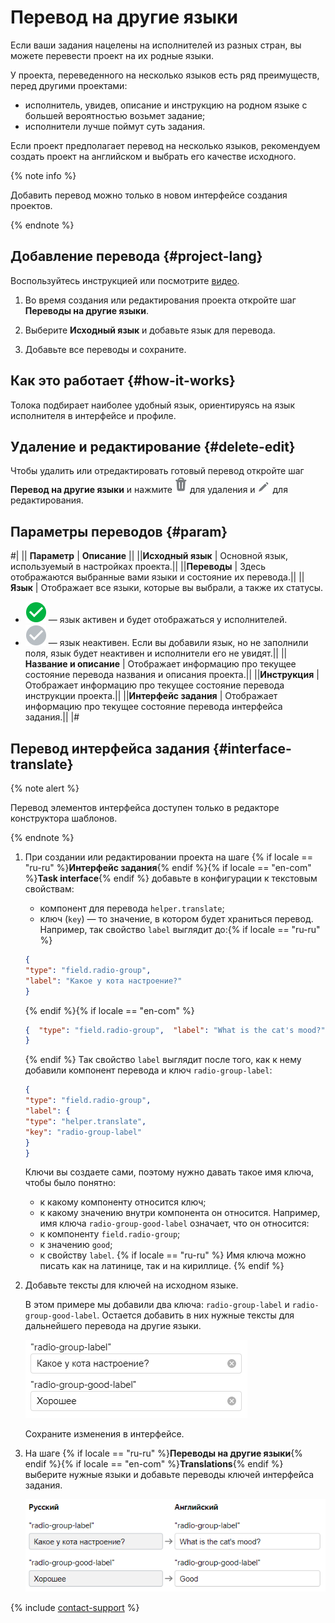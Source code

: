# Перевод на другие языки

Если ваши задания нацелены на исполнителей из разных стран, вы можете перевести проект на их родные языки.

У проекта, переведенного на несколько языков есть ряд преимуществ, перед другими проектами:

- исполнитель, увидев, описание и инструкцию на родном языке с большей вероятностью возьмет задание;
- исполнители лучше поймут суть задания.

Если проект предполагает перевод на несколько языков, рекомендуем создать проект на английском и выбрать его качестве исходного.

{% note info %}

Добавить перевод можно только в новом интерфейсе создания проектов.

{% endnote %}


## Добавление перевода {#project-lang}

Воспользуйтесь инструкцией или посмотрите [видео](https://youtu.be/1grLt774P-s?rel=0).

1. Во время создания или редактирования проекта откройте шаг **Переводы на другие языки**.

1. Выберите **Исходный язык** и добавьте язык для перевода.

1. Добавьте все переводы и сохраните.


## Как это работает {#how-it-works}

Толока подбирает наиболее удобный язык, ориентируясь на язык исполнителя в интерфейсе и профиле.

## Удаление и редактирование {#delete-edit}

Чтобы удалить или отредактировать готовый перевод откройте шаг **Перевод на другие языки** и нажмите ![](../_images/other/project-delete-b.png) для удаления и ![](../_images/other/project-edit-b.png) для редактирования.

## Параметры переводов {#param}


#|
|| **Параметр** | **Описание** ||
||**Исходный язык** | Основной язык, используемый в настройках проекта.||
||**Переводы** | Здесь отображаются выбранные вами языки и состояние их перевода.||
||**Язык** | Отображает все языки, которые вы выбрали, а также их статусы.
- ![](../_images/other/project-active.png) — язык активен и будет отображаться у исполнителей.
- ![](../_images/other/project-unactive.png) — язык неактивен. Если вы добавили язык, но не заполнили поля, язык будет неактивен и исполнители его не увидят.||
||**Название и описание** | Отображает информацию про текущее состояние перевода названия и описания проекта.||
||**Инструкция** | Отображает информацию про текущее состояние перевода инструкции проекта.||
||**Интерфейс задания** | Отображает информацию про текущее состояние перевода интерфейса задания.||
|#

## Перевод интерфейса задания {#interface-translate}

{% note alert %}

Перевод элементов интерфейса доступен только в редакторе конструктора шаблонов.

{% endnote %}


1. При создании или редактировании проекта на шаге {% if locale == "ru-ru" %}**Интерфейс задания**{% endif %}{% if locale == "en-com" %}**Task interface**{% endif %} добавьте в конфигурации к текстовым свойствам:
    - компонент для перевода `helper.translate`;
    - ключ (`key`) — то значение, в котором будет храниться перевод.
    Например, так свойство `label` выглядит до:{% if locale == "ru-ru" %}
    ```json
    {
    "type": "field.radio-group",
    "label": "Какое у кота настроение?"
    }
    ```
    {% endif %}{% if locale == "en-com" %}
    ```json
    {  "type": "field.radio-group",  "label": "What is the cat's mood?"
    }
    ```
    {% endif %}
    Так свойство `label` выглядит после того, как к нему добавили компонент перевода и ключ `radio-group-label`:

    ```json
    {
    "type": "field.radio-group",
    "label": {
    "type": "helper.translate",
    "key": "radio-group-label"
    }
    }
    ```
    Ключи вы создаете сами, поэтому нужно давать такое имя ключа, чтобы было понятно:
    - к какому компоненту относится ключ;
    - к какому значению внутри компонента он относится.
    Например, имя ключа `radio-group-good-label` означает, что он относится:
    - к компоненту `field.radio-group`;
    - к значению `good`;
    - к свойству `label`.
    {% if locale == "ru-ru" %}
    Имя ключа можно писать как на латинице, так и на кириллице.
    {% endif %}
1. Добавьте тексты для ключей на исходном языке.

    В этом примере мы добавили два ключа: `radio-group-label` и `radio-group-good-label`. Остается добавить в них нужные тексты для дальнейшего перевода на другие языки.

    ![](../_images/keys-sources.png)

    Сохраните изменения в интерфейсе.

1. На шаге {% if locale == "ru-ru" %}**Переводы на другие языки**{% endif %}{% if locale == "en-com" %}**Translations**{% endif %} выберите нужные языки и добавьте переводы ключей интерфейса задания.

    ![](../_images/keys-translated.png)


{% include [contact-support](../_includes/contact-support-help.md) %}